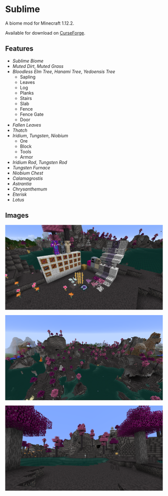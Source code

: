 # Sublime

A biome mod for Minecraft 1.12.2.

Available for download on [CurseForge](https://www.curseforge.com/minecraft/mc-mods/sublime).

## Features

* *Sublime Biome*
* *Muted Dirt*, *Muted Grass*
* *Bloodless Elm Tree*, *Hanami Tree*, *Yedoensis Tree*
  * Sapling
  * Leaves
  * Log
  * Planks
  * Stairs
  * Slab
  * Fence
  * Fence Gate
  * Door
* *Fallen Leaves*
* *Thatch*
* *Iridium*, *Tungsten*, *Niobium*
  * Ore
  * Block
  * Tools
  * Armor
* *Iridium Rod*, *Tungsten Rod*
* *Tungsten Furnace*
* *Niobium Chest*
* *Calamagrostis*
* *Astrantia*
* *Chrysanthemum*
* *Eterisk*
* *Lotus*

## Images

![Display](images/screenshots/display.png)

![Biome 1](images/screenshots/biome1.png)

![Biome 2](images/screenshots/biome2.png)
